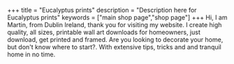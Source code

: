 +++
title = "Eucalyptus prints"
description = "Description here for Eucalyptus prints"
keywords = ["main shop page","shop page"]
+++
Hi, I am Martin, from Dublin Ireland, thank you for visiting my website. I create high quality, all sizes, printable wall art downloads for homeowners, just download, get printed and framed. Are you looking to decorate your home, but don't know where to start?. With extensive tips, tricks and  and tranquil home in no time.